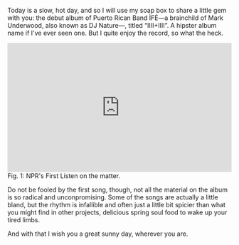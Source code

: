 Today is a slow, hot day, and so I will use my soap box to share
a little gem with you: the debut album of Puerto Rican Band ÌFÉ—a
brainchild of Mark Underwood, also known as DJ Nature—, titled
“IIII+IIII”. A hipster album name if I've ever seen one. But I
quite enjoy the record, so what the heck.

<iframe src="https://www.npr.org/player/embed/520995327/520999948" width="100%" height="290" frameborder="0" scrolling="no" title="NPR embedded audio player"></iframe>
<div class="figure-label">Fig. 1: NPR's First Listen on the matter.</div>

Do not be fooled by the first song, though, not all the material on the
album is so radical and unconpromising. Some of the songs are actually
a little bland, but the rhythm is infallible and often just a little
bit spicier than what you might find in other projects, delicious spring
soul food to wake up your tired limbs.

And with that I wish you a great sunny day, wherever you are.
